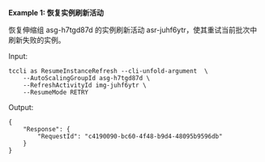 **Example 1: 恢复实例刷新活动**

恢复伸缩组 asg-h7tgd87d 的实例刷新活动 asr-juhf6ytr，使其重试当前批次中刷新失败的实例。

Input: 

```
tccli as ResumeInstanceRefresh --cli-unfold-argument  \
    --AutoScalingGroupId asg-h7tgd87d \
    --RefreshActivityId img-juhf6ytr \
    --ResumeMode RETRY
```

Output: 
```
{
    "Response": {
        "RequestId": "c4190090-bc60-4f48-b9d4-48095b9596db"
    }
}
```

